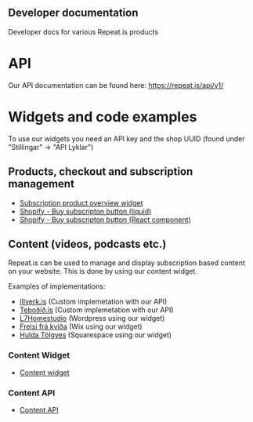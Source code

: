 ## Developer documentation

Developer docs for various Repeat.is products

# API

Our API documentation can be found here:
https://repeat.is/api/v1/

# Widgets and code examples

To use our widgets you need an API key and the shop UUID (found under "Stillingar" -> "API Lyklar")

## Products, checkout and subscription management

- [Subscription product overview widget](Widgets/ProductOverivewWidget/ProductOverviewWidget.md)
- [Shopify - Buy subscripton button (liquid)](Widgets/BuySubscriptionButton/Shopify/LiquidExample.md)
- [Shopify - Buy subscripton button (React component)](Widgets/BuySubscriptionButton/Shopify/ReactExample.md)

## Content (videos, podcasts etc.)

Repeat.is can be used to manage and display subscription based content on your website. This is done by using our content widget.

Examples of implementations:

- [Illverk.is](https://illverk.is) (Custom implemetation with our API)
- [Teboðið.is](https://tebodid.is) (Custom implemetation with our API)
- [L7Homestudio](https://l7homestudio.com) (Wordpress using our widget)
- [Frelsi frá kvíða](https://frelsifrakvida.is/podcast) (Wix using our widget)
- [Hulda Tölgyes](https://huldatolgyes.is/fraedsla) (Squarespace using our widget)

### Content Widget

- [Content widget](Widgets/RepeatContent/RepeatContent.md)

### Content API

- [Content API](Widgets/RepeatContent/RepeatContentAPI.md)

